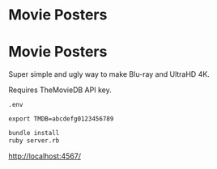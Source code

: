# Movie Posters
# Movie Posters

Super simple and ugly way to make Blu-ray and UltraHD 4K.

Requires TheMovieDB API key.

```
.env

export TMDB=abcdefg0123456789
```

```bash
bundle install
ruby server.rb
```

[http://localhost:4567/](http://localhost:4567/)
